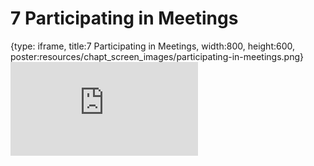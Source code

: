 # 7 Participating in Meetings
 
{type: iframe, title:7 Participating in Meetings, width:800, height:600, poster:resources/chapt_screen_images/participating-in-meetings.png}
![](https://datatrail-jhu.github.io/10_communication/no_toc/participating-in-meetings.html)
 

 
